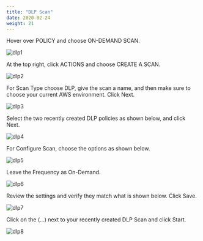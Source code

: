 ```yaml
---
title: "DLP Scan"
date: 2020-02-24
weight: 21
---
```


Hover over POLICY and choose ON-DEMAND SCAN.

![dlp1](/images/mvcscan/dlpscan01.png?classes=border,shadow)

At the top right, click ACTIONS and choose CREATE A SCAN.

![dlp2](/images/mvcscan/dlpscan02.png?classes=border,shadow)

For Scan Type choose DLP, give the scan a name, and then make sure to choose your current AWS environment. Click Next.

![dlp3](/images/mvcscan/Azure1.png?classes=border,shadow)

Select the two recently created DLP policies as shown below, and click Next.

![dlp4](/images/mvcscan/dlpscan04.png?classes=border,shadow)

For Configure Scan, choose the options as shown below.

![dlp5](/images/mvcscan/Azure2.png?classes=border,shadow)

Leave the Frequency as On-Demand.

![dlp6](/images/mvcscan/dlpscan06.png?classes=border,shadow)

Review the settings and verify they match what is shown below. Click Save.

![dlp7](/images/mvcscan/Azure3.png?classes=border,shadow)

Click on the (...) next to your recently created DLP Scan and click Start.

![dlp8](/images/mvcscan/dlpscan08.png?classes=border,shadow)
